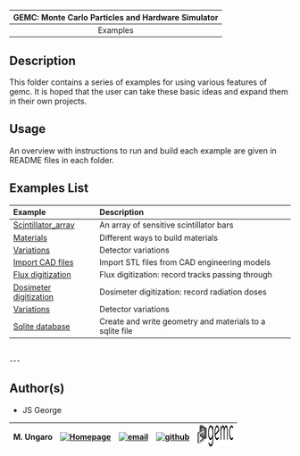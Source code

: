 
| GEMC: Monte Carlo Particles and Hardware Simulator |
|:--------------------------------------------------:|
|                      Examples                      |


## Description

 This folder contains a series of examples for using various features of gemc.
 It is hoped that the user can take these basic ideas and expand them in their
 own projects.

## Usage

An overview with instructions to run and build each example are given in README files in each folder.


## Examples List

| Example                                  | Description                                              |
|:-----------------------------------------|:---------------------------------------------------------|
| [Scintillator_array](scintillator_array) | An array of sensitive scintillator bars                  |
| [Materials](materials)                   | Different ways to build materials                        |
| [Variations](variations)                 | Detector variations                                      |
| [Import CAD files](cad_imports)          | Import STL files from CAD engineering models             |
| [Flux digitization](flux_detector)       | Flux digitization: record tracks passing through         |
| [Dosimeter digitization](dosimeter)      | Dosimeter digitization: record radiation doses           |
| [Variations](variations)                 | Detector variations                                      |
| [Sqlite database](sqlite_db)             | Create and write geometry and materials to a sqlite file |
<br/>
---

## Author(s)
- JS George

| M. Ungaro |   [![Homepage](https://cdn3.iconfinder.com/data/icons/feather-5/24/home-64.png)](https://maureeungaro.github.io/home/)   |        [![email](https://cdn4.iconfinder.com/data/icons/aiga-symbol-signs/439/aiga_mail-64.png)](mailto:ungaro@jlab.org)         | [![github](https://cdn4.iconfinder.com/data/icons/ionicons/512/icon-social-github-64.png)](https://github.com/maureeungaro)  | [![gemc](https://github.com/gemc/home/blob/main/assets/images/gemcLogo64.png?raw=true  )](https://gemc.github.io/home/) |
|:---------:|:------------------------------------------------------------------------------------------------------------------------:|:--------------------------------------------------------------------------------------------------------------------------------:|:----------------------------------------------------------------------------------------------------------------------------:|:-----------------------------------------------------------------------------------------------------------------------:|






